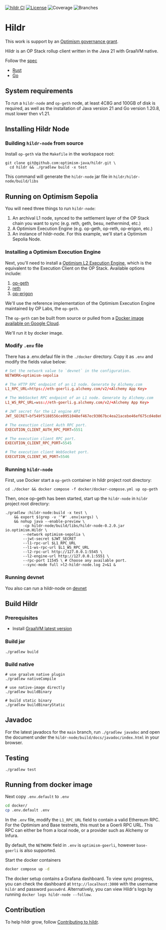[![hildr CI](https://github.com/GrapeBaBa/hildr/actions/workflows/build.yml/badge.svg?branch=main)](https://github.com/GrapeBaBa/hildr/actions/workflows/build.yml)
[![License](https://img.shields.io/badge/license-MIT-blue)](https://opensource.org/licenses/MIT)
![Coverage](.github/badges/jacoco.svg)
![Branches](.github/badges/branches.svg)

# Hildr

This work is support by an [Optimism governance grant](https://app.charmverse.io/op-grants/proposals?id=e5613e76-a26f-41e4-9f0d-4e2dbfccf5b8).

Hildr is an OP Stack rollup client written in the Java 21 with GraalVM native.

Follow the [spec](https://github.com/ethereum-optimism/optimism/blob/develop/specs/rollup-node.md)

- [Rust](https://github.com/a16z/magi)
- [Go](https://github.com/ethereum-optimism/optimism/tree/develop/op-node)

## System requirements
To run a `hildr-node` and `op-geth` node, at least 4C8G and 100GB of disk is required, as well as the installation of Java version 21 and Go version 1.20.8, must lower then v1.21.

## Installing Hildr Node

### Building `hildr-node` from source


Install `op-geth` via the `Makefile` in the workspace root:

```shell
git clone git@github.com:optimism-java/hildr.git \
  cd hildr && ./gradlew build -x test
```

This command will generate the `hildr-node` jar file in `hildr/hildr-node/build/libs`

## Running on Optimism Sepolia

You will need three things to run `hildr-node`:
1. An archival L1 node, synced to the settlement layer of the OP Stack chain you want to sync (e.g. reth, geth, besu, nethermind, etc.)
2. A Optimism Execution Engine (e.g. op-geth, op-reth, op-erigon, etc.)
3. An instance of hildr-node.
For this example, we'll start a Optimism Sepolia Node.


### Installing a Optimism Execution Engine

Next, you'll need to install a [Optimism L2 Execution Engine](https://github.com/ethereum-optimism/optimism/blob/develop/specs/exec-engine.md), which is the equivalent to the Execution Client on the OP Stack.
Available options include:
1. [op-geth](https://github.com/ethereum-optimism/op-geth)
2. [reth](https://github.com/paradigmxyz/reth)
3. [op-erigon](https://github.com/testinprod-io/op-erigon)

We'll use the reference implementation of the Optimism Execution Engine maintained by OP Labs, the `op-geth`.

The `op-geth` can be built from source or pulled from a [Docker image available on Google Cloud](https://console.cloud.google.com/artifacts/docker/oplabs-tools-artifacts/us/images/op-geth).

We'll run it by docker image.

### Modify `.env` file

There has a .env.defaul file in the `./docker` directory. Copy it as `.env` and modify the fields value below:

```toml
# Set the network value to `devnet` in the configuration.
NETWORK=optimism-sepolia

# The HTTP RPC endpoint of an L1 node. Generate by Alchemy.com
L1_RPC_URL=https://eth-goerli.g.alchemy.com/v2/<Alchemy App Key>

# The WebSocket RPC endpoint of an L1 node. Generate by Alchemy.com
L1_WS_RPC_URL=wss://eth-goerli.g.alchemy.com/v2/<Alchemy App Key>

# JWT secret for the L2 engine API
JWT_SECRET=bf549f5188556ce0951048ef467ec93067bc4ea21acebe46ef675cd4e8e015ff

# The exeuction client Auth RPC port.
EXECUTION_CLIENT_AUTH_RPC_PORT=5551

# The execution client RPC port.
EXECUTION_CLIENT_RPC_PORT=5545

# The execution client WebSocket port.
EXECUTION_CLIENT_WS_PORT=5546

```

### Running `hildr-node`

First, use Docker start a `op-geth` container in hildr project root directory:

```shell
cd ./docker && docker compose -f docker/docker-compose.yml up op-geth
```

Then, once op-geth has been started, start up the `hildr-node` in `hildr` project root directory:
```shell
./gradlew :hildr-node:build -x test \
    && export $(grep -v '^#' .env|xargs) \ 
    && nohup java --enable-preview \
        -cp hildr-node/build/libs/hildr-node-0.2.0.jar io.optimism.Hildr \
        --network optimism-sepolia \
        --jwt-secret $JWT_SECRET
        --l1-rpc-url $L1_RPC_URL
        --l1-ws-rpc-url $L1_WS_RPC_URL
        --l2-rpc-url http://127.0.0.1:5545 \
        --l2-engine-url http://127.0.0.1:5551 \
        --rpc-port 11545 \ # Choose any available port.
        --sync-mode full >l2-hildr-node.log 2>&1 &
```

### Running devnet

You also can run a hildr-node on [devnet](./docs/devnet.md)

## Build Hildr

### Prerequisites
- Install [GraalVM latest version](https://www.graalvm.org/latest/docs/getting-started/)

### Build jar

```shell
./gradlew build
```

### Build native

```shell
# use graalvm native plugin
./gradlew nativeCompile

# use native-image directly
./gradlew buildBinary

# build static binary
./gradlew buildBinaryStatic
```

## Javadoc

For the latest javadocs for the `main` branch, run `./gradlew javadoc` and open
the document under the `hildr-node/build/docs/javadoc/index.html` in your browser.

## Testing

```
./gradlew test
```

## Running from docker image

Next copy `.env.default` to `.env`
```sh
cd docker/
cp .env.default .env
```

In the `.env` file, modify the `L1_RPC_URL` field to contain a valid Ethereum RPC. For the Optimism and Base testnets, this must be a Goerli RPC URL. This RPC can either be from a local node, or a provider such as Alchemy or Infura.

By default, the `NETWORK` field in `.env` is `optimism-goerli`, however `base-goerli` is also supported.

Start the docker containers
```sh
docker compose up -d
```

The docker setup contains a Grafana dashboard. To view sync progress, you can check the dashboard at `http://localhost:3000` with the username `hildr` and password `passw0rd`. Alternatively, you can view Hildr's logs by running `docker logs hildr-node --follow`.

## Contribution
To help hildr grow, follow [Contributing to hildr](CONTRIBUTING.md).
